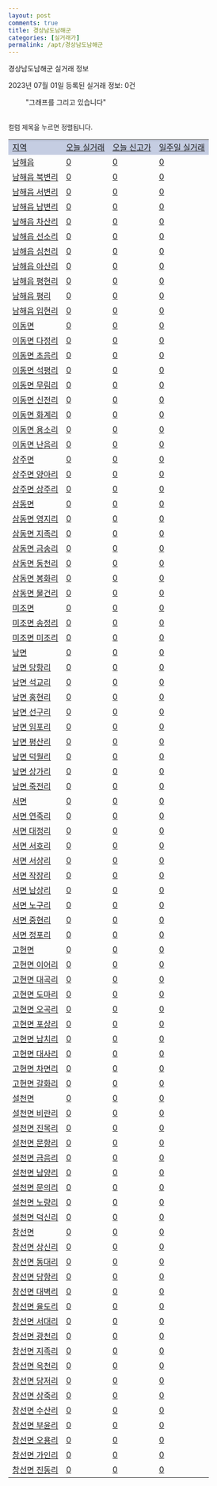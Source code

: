 ```yaml
---
layout: post
comments: true
title: 경상남도남해군
categories: [실거래가]
permalink: /apt/경상남도남해군
---
```


경상남도남해군 실거래 정보

2023년 07월 01일 등록된 실거래 정보: 0건

<!--<script async src="https://pagead2.googlesyndication.com/pagead/js/adsbygoogle.js?client=ca-pub-3485438051770037"
 crossorigin="anonymous"></script>-->

<script type="text/javascript">
  google.charts.load('current', {'packages':['corechart']});
  google.charts.setOnLoadCallback(drawChart);

  function drawChart() {
    var data = google.visualization.arrayToDataTable([['거래일', '매매', '전월세', '전매'], ['21-01', 2, 0, 0], ['21-02', 11, 1, 0], ['21-03', 1, 0, 0], ['21-04', 2, 0, 0], ['21-05', 1, 0, 0], ['21-06', 3, 0, 0], ['21-07', 9, 2, 0], ['21-08', 9, 0, 0], ['21-09', 12, 1, 0], ['21-10', 7, 2, 0], ['21-11', 8, 0, 0], ['21-12', 6, 2, 0], ['22-01', 7, 3, 0], ['22-02', 4, 1, 0], ['22-03', 9, 0, 0], ['22-04', 2, 0, 0], ['22-05', 11, 3, 0], ['22-06', 6, 2, 0], ['22-07', 3, 0, 0], ['22-08', 3, 2, 0], ['22-09', 2, 0, 0], ['22-10', 6, 0, 0], ['22-11', 5, 1, 0], ['22-12', 4, 0, 0], ['23-01', 6, 8, 0], ['23-02', 6, 0, 0], ['23-03', 7, 1, 0], ['23-04', 4, 0, 0], ['23-05', 3, 1, 0], ['23-06', 3, 0, 0]]);

    var options = {
      title: '최근 1년간 유형별 거래량 추이',
      legend: { position: 'bottom' }
    };

    setTimeout(function() {
        var chart = new google.visualization.LineChart(document.getElementById('columnchart_material'));
        chart.draw(data, (options));
        document.getElementById('loading').style.display = 'none';
        var dayLabel = (new Date()).getDay();
        if (dayLabel < 2) {
            sorttable.innerSortFunction.apply(document.getElementById('week'), []);
            sorttable.innerSortFunction.apply(document.getElementById('week'), []);        
        }
        else {
            sorttable.innerSortFunction.apply(document.getElementById('today'), []);
            sorttable.innerSortFunction.apply(document.getElementById('today'), []);
        }
    }, 200);

  }
</script>

<div id="loading" style="z-index:20; display: block; margin-left: 35px">"그래프를 그리고 있습니다"</div>
<div id="columnchart_material" style="width: 95%; margin-left: -35px; display: block"></div>
<!--<div style="width: 95%; margin-left: -35px; display: block">
      <script async src="https://pagead2.googlesyndication.com/pagead/js/adsbygoogle.js?client=ca-pub-3485438051770037"
          crossorigin="anonymous"></script>
      <ins class="adsbygoogle"
          style="display:block"
          data-ad-format="fluid"
          data-ad-layout-key="-fb+5w+4e-db+86"
          data-ad-client="ca-pub-3485438051770037"
          data-ad-slot="1827090281"></ins>
      <script>
          (adsbygoogle = window.adsbygoogle || []).push({});
      </script>
</div>-->
<br>

<font size='small' style='font-size: small;'>컬럼 제목을 누르면 정렬됩니다.</font>
<table class="sortable">
  <tr style='background-color: rgba(114, 132, 186,0.4);'>
    <td id="region"><a href="#">지역</a></td>
    <td id="today"><a href="#">오늘 실거래</a></td>
    <td id="today_new"><a href="#">오늘 신고가</a></td>
    <td id="week"><a href="#">일주일 실거래</a></td>
  </tr>

  
  <tr class="item">
    <td><a href="경상남도남해군남해읍">남해읍</a></td>
    <td><a href="경상남도남해군남해읍">0</a></td>
    <td><a href="경상남도남해군남해읍">0</a></td>
    <td><a href="경상남도남해군남해읍">0</a></td>
  </tr>
    

  <tr class="item">
    <td><a href="경상남도남해군남해읍북변리">남해읍 북변리</a></td>
    <td><a href="경상남도남해군남해읍북변리">0</a></td>
    <td><a href="경상남도남해군남해읍북변리">0</a></td>
    <td><a href="경상남도남해군남해읍북변리">0</a></td>
  </tr>
    

  <tr class="item">
    <td><a href="경상남도남해군남해읍서변리">남해읍 서변리</a></td>
    <td><a href="경상남도남해군남해읍서변리">0</a></td>
    <td><a href="경상남도남해군남해읍서변리">0</a></td>
    <td><a href="경상남도남해군남해읍서변리">0</a></td>
  </tr>
    

  <tr class="item">
    <td><a href="경상남도남해군남해읍남변리">남해읍 남변리</a></td>
    <td><a href="경상남도남해군남해읍남변리">0</a></td>
    <td><a href="경상남도남해군남해읍남변리">0</a></td>
    <td><a href="경상남도남해군남해읍남변리">0</a></td>
  </tr>
    

  <tr class="item">
    <td><a href="경상남도남해군남해읍차산리">남해읍 차산리</a></td>
    <td><a href="경상남도남해군남해읍차산리">0</a></td>
    <td><a href="경상남도남해군남해읍차산리">0</a></td>
    <td><a href="경상남도남해군남해읍차산리">0</a></td>
  </tr>
    

  <tr class="item">
    <td><a href="경상남도남해군남해읍선소리">남해읍 선소리</a></td>
    <td><a href="경상남도남해군남해읍선소리">0</a></td>
    <td><a href="경상남도남해군남해읍선소리">0</a></td>
    <td><a href="경상남도남해군남해읍선소리">0</a></td>
  </tr>
    

  <tr class="item">
    <td><a href="경상남도남해군남해읍심천리">남해읍 심천리</a></td>
    <td><a href="경상남도남해군남해읍심천리">0</a></td>
    <td><a href="경상남도남해군남해읍심천리">0</a></td>
    <td><a href="경상남도남해군남해읍심천리">0</a></td>
  </tr>
    

  <tr class="item">
    <td><a href="경상남도남해군남해읍아산리">남해읍 아산리</a></td>
    <td><a href="경상남도남해군남해읍아산리">0</a></td>
    <td><a href="경상남도남해군남해읍아산리">0</a></td>
    <td><a href="경상남도남해군남해읍아산리">0</a></td>
  </tr>
    

  <tr class="item">
    <td><a href="경상남도남해군남해읍평현리">남해읍 평현리</a></td>
    <td><a href="경상남도남해군남해읍평현리">0</a></td>
    <td><a href="경상남도남해군남해읍평현리">0</a></td>
    <td><a href="경상남도남해군남해읍평현리">0</a></td>
  </tr>
    

  <tr class="item">
    <td><a href="경상남도남해군남해읍평리">남해읍 평리</a></td>
    <td><a href="경상남도남해군남해읍평리">0</a></td>
    <td><a href="경상남도남해군남해읍평리">0</a></td>
    <td><a href="경상남도남해군남해읍평리">0</a></td>
  </tr>
    

  <tr class="item">
    <td><a href="경상남도남해군남해읍입현리">남해읍 입현리</a></td>
    <td><a href="경상남도남해군남해읍입현리">0</a></td>
    <td><a href="경상남도남해군남해읍입현리">0</a></td>
    <td><a href="경상남도남해군남해읍입현리">0</a></td>
  </tr>
    

  <tr class="item">
    <td><a href="경상남도남해군이동면">이동면</a></td>
    <td><a href="경상남도남해군이동면">0</a></td>
    <td><a href="경상남도남해군이동면">0</a></td>
    <td><a href="경상남도남해군이동면">0</a></td>
  </tr>
    

  <tr class="item">
    <td><a href="경상남도남해군이동면다정리">이동면 다정리</a></td>
    <td><a href="경상남도남해군이동면다정리">0</a></td>
    <td><a href="경상남도남해군이동면다정리">0</a></td>
    <td><a href="경상남도남해군이동면다정리">0</a></td>
  </tr>
    

  <tr class="item">
    <td><a href="경상남도남해군이동면초음리">이동면 초음리</a></td>
    <td><a href="경상남도남해군이동면초음리">0</a></td>
    <td><a href="경상남도남해군이동면초음리">0</a></td>
    <td><a href="경상남도남해군이동면초음리">0</a></td>
  </tr>
    

  <tr class="item">
    <td><a href="경상남도남해군이동면석평리">이동면 석평리</a></td>
    <td><a href="경상남도남해군이동면석평리">0</a></td>
    <td><a href="경상남도남해군이동면석평리">0</a></td>
    <td><a href="경상남도남해군이동면석평리">0</a></td>
  </tr>
    

  <tr class="item">
    <td><a href="경상남도남해군이동면무림리">이동면 무림리</a></td>
    <td><a href="경상남도남해군이동면무림리">0</a></td>
    <td><a href="경상남도남해군이동면무림리">0</a></td>
    <td><a href="경상남도남해군이동면무림리">0</a></td>
  </tr>
    

  <tr class="item">
    <td><a href="경상남도남해군이동면신전리">이동면 신전리</a></td>
    <td><a href="경상남도남해군이동면신전리">0</a></td>
    <td><a href="경상남도남해군이동면신전리">0</a></td>
    <td><a href="경상남도남해군이동면신전리">0</a></td>
  </tr>
    

  <tr class="item">
    <td><a href="경상남도남해군이동면화계리">이동면 화계리</a></td>
    <td><a href="경상남도남해군이동면화계리">0</a></td>
    <td><a href="경상남도남해군이동면화계리">0</a></td>
    <td><a href="경상남도남해군이동면화계리">0</a></td>
  </tr>
    

  <tr class="item">
    <td><a href="경상남도남해군이동면용소리">이동면 용소리</a></td>
    <td><a href="경상남도남해군이동면용소리">0</a></td>
    <td><a href="경상남도남해군이동면용소리">0</a></td>
    <td><a href="경상남도남해군이동면용소리">0</a></td>
  </tr>
    

  <tr class="item">
    <td><a href="경상남도남해군이동면난음리">이동면 난음리</a></td>
    <td><a href="경상남도남해군이동면난음리">0</a></td>
    <td><a href="경상남도남해군이동면난음리">0</a></td>
    <td><a href="경상남도남해군이동면난음리">0</a></td>
  </tr>
    

  <tr class="item">
    <td><a href="경상남도남해군상주면">상주면</a></td>
    <td><a href="경상남도남해군상주면">0</a></td>
    <td><a href="경상남도남해군상주면">0</a></td>
    <td><a href="경상남도남해군상주면">0</a></td>
  </tr>
    

  <tr class="item">
    <td><a href="경상남도남해군상주면양아리">상주면 양아리</a></td>
    <td><a href="경상남도남해군상주면양아리">0</a></td>
    <td><a href="경상남도남해군상주면양아리">0</a></td>
    <td><a href="경상남도남해군상주면양아리">0</a></td>
  </tr>
    

  <tr class="item">
    <td><a href="경상남도남해군상주면상주리">상주면 상주리</a></td>
    <td><a href="경상남도남해군상주면상주리">0</a></td>
    <td><a href="경상남도남해군상주면상주리">0</a></td>
    <td><a href="경상남도남해군상주면상주리">0</a></td>
  </tr>
    

  <tr class="item">
    <td><a href="경상남도남해군삼동면">삼동면</a></td>
    <td><a href="경상남도남해군삼동면">0</a></td>
    <td><a href="경상남도남해군삼동면">0</a></td>
    <td><a href="경상남도남해군삼동면">0</a></td>
  </tr>
    

  <tr class="item">
    <td><a href="경상남도남해군삼동면영지리">삼동면 영지리</a></td>
    <td><a href="경상남도남해군삼동면영지리">0</a></td>
    <td><a href="경상남도남해군삼동면영지리">0</a></td>
    <td><a href="경상남도남해군삼동면영지리">0</a></td>
  </tr>
    

  <tr class="item">
    <td><a href="경상남도남해군삼동면지족리">삼동면 지족리</a></td>
    <td><a href="경상남도남해군삼동면지족리">0</a></td>
    <td><a href="경상남도남해군삼동면지족리">0</a></td>
    <td><a href="경상남도남해군삼동면지족리">0</a></td>
  </tr>
    

  <tr class="item">
    <td><a href="경상남도남해군삼동면금송리">삼동면 금송리</a></td>
    <td><a href="경상남도남해군삼동면금송리">0</a></td>
    <td><a href="경상남도남해군삼동면금송리">0</a></td>
    <td><a href="경상남도남해군삼동면금송리">0</a></td>
  </tr>
    

  <tr class="item">
    <td><a href="경상남도남해군삼동면동천리">삼동면 동천리</a></td>
    <td><a href="경상남도남해군삼동면동천리">0</a></td>
    <td><a href="경상남도남해군삼동면동천리">0</a></td>
    <td><a href="경상남도남해군삼동면동천리">0</a></td>
  </tr>
    

  <tr class="item">
    <td><a href="경상남도남해군삼동면봉화리">삼동면 봉화리</a></td>
    <td><a href="경상남도남해군삼동면봉화리">0</a></td>
    <td><a href="경상남도남해군삼동면봉화리">0</a></td>
    <td><a href="경상남도남해군삼동면봉화리">0</a></td>
  </tr>
    

  <tr class="item">
    <td><a href="경상남도남해군삼동면물건리">삼동면 물건리</a></td>
    <td><a href="경상남도남해군삼동면물건리">0</a></td>
    <td><a href="경상남도남해군삼동면물건리">0</a></td>
    <td><a href="경상남도남해군삼동면물건리">0</a></td>
  </tr>
    

  <tr class="item">
    <td><a href="경상남도남해군미조면">미조면</a></td>
    <td><a href="경상남도남해군미조면">0</a></td>
    <td><a href="경상남도남해군미조면">0</a></td>
    <td><a href="경상남도남해군미조면">0</a></td>
  </tr>
    

  <tr class="item">
    <td><a href="경상남도남해군미조면송정리">미조면 송정리</a></td>
    <td><a href="경상남도남해군미조면송정리">0</a></td>
    <td><a href="경상남도남해군미조면송정리">0</a></td>
    <td><a href="경상남도남해군미조면송정리">0</a></td>
  </tr>
    

  <tr class="item">
    <td><a href="경상남도남해군미조면미조리">미조면 미조리</a></td>
    <td><a href="경상남도남해군미조면미조리">0</a></td>
    <td><a href="경상남도남해군미조면미조리">0</a></td>
    <td><a href="경상남도남해군미조면미조리">0</a></td>
  </tr>
    

  <tr class="item">
    <td><a href="경상남도남해군남면">남면</a></td>
    <td><a href="경상남도남해군남면">0</a></td>
    <td><a href="경상남도남해군남면">0</a></td>
    <td><a href="경상남도남해군남면">0</a></td>
  </tr>
    

  <tr class="item">
    <td><a href="경상남도남해군남면당항리">남면 당항리</a></td>
    <td><a href="경상남도남해군남면당항리">0</a></td>
    <td><a href="경상남도남해군남면당항리">0</a></td>
    <td><a href="경상남도남해군남면당항리">0</a></td>
  </tr>
    

  <tr class="item">
    <td><a href="경상남도남해군남면석교리">남면 석교리</a></td>
    <td><a href="경상남도남해군남면석교리">0</a></td>
    <td><a href="경상남도남해군남면석교리">0</a></td>
    <td><a href="경상남도남해군남면석교리">0</a></td>
  </tr>
    

  <tr class="item">
    <td><a href="경상남도남해군남면홍현리">남면 홍현리</a></td>
    <td><a href="경상남도남해군남면홍현리">0</a></td>
    <td><a href="경상남도남해군남면홍현리">0</a></td>
    <td><a href="경상남도남해군남면홍현리">0</a></td>
  </tr>
    

  <tr class="item">
    <td><a href="경상남도남해군남면선구리">남면 선구리</a></td>
    <td><a href="경상남도남해군남면선구리">0</a></td>
    <td><a href="경상남도남해군남면선구리">0</a></td>
    <td><a href="경상남도남해군남면선구리">0</a></td>
  </tr>
    

  <tr class="item">
    <td><a href="경상남도남해군남면임포리">남면 임포리</a></td>
    <td><a href="경상남도남해군남면임포리">0</a></td>
    <td><a href="경상남도남해군남면임포리">0</a></td>
    <td><a href="경상남도남해군남면임포리">0</a></td>
  </tr>
    

  <tr class="item">
    <td><a href="경상남도남해군남면평산리">남면 평산리</a></td>
    <td><a href="경상남도남해군남면평산리">0</a></td>
    <td><a href="경상남도남해군남면평산리">0</a></td>
    <td><a href="경상남도남해군남면평산리">0</a></td>
  </tr>
    

  <tr class="item">
    <td><a href="경상남도남해군남면덕월리">남면 덕월리</a></td>
    <td><a href="경상남도남해군남면덕월리">0</a></td>
    <td><a href="경상남도남해군남면덕월리">0</a></td>
    <td><a href="경상남도남해군남면덕월리">0</a></td>
  </tr>
    

  <tr class="item">
    <td><a href="경상남도남해군남면상가리">남면 상가리</a></td>
    <td><a href="경상남도남해군남면상가리">0</a></td>
    <td><a href="경상남도남해군남면상가리">0</a></td>
    <td><a href="경상남도남해군남면상가리">0</a></td>
  </tr>
    

  <tr class="item">
    <td><a href="경상남도남해군남면죽전리">남면 죽전리</a></td>
    <td><a href="경상남도남해군남면죽전리">0</a></td>
    <td><a href="경상남도남해군남면죽전리">0</a></td>
    <td><a href="경상남도남해군남면죽전리">0</a></td>
  </tr>
    

  <tr class="item">
    <td><a href="경상남도남해군서면">서면</a></td>
    <td><a href="경상남도남해군서면">0</a></td>
    <td><a href="경상남도남해군서면">0</a></td>
    <td><a href="경상남도남해군서면">0</a></td>
  </tr>
    

  <tr class="item">
    <td><a href="경상남도남해군서면연죽리">서면 연죽리</a></td>
    <td><a href="경상남도남해군서면연죽리">0</a></td>
    <td><a href="경상남도남해군서면연죽리">0</a></td>
    <td><a href="경상남도남해군서면연죽리">0</a></td>
  </tr>
    

  <tr class="item">
    <td><a href="경상남도남해군서면대정리">서면 대정리</a></td>
    <td><a href="경상남도남해군서면대정리">0</a></td>
    <td><a href="경상남도남해군서면대정리">0</a></td>
    <td><a href="경상남도남해군서면대정리">0</a></td>
  </tr>
    

  <tr class="item">
    <td><a href="경상남도남해군서면서호리">서면 서호리</a></td>
    <td><a href="경상남도남해군서면서호리">0</a></td>
    <td><a href="경상남도남해군서면서호리">0</a></td>
    <td><a href="경상남도남해군서면서호리">0</a></td>
  </tr>
    

  <tr class="item">
    <td><a href="경상남도남해군서면서상리">서면 서상리</a></td>
    <td><a href="경상남도남해군서면서상리">0</a></td>
    <td><a href="경상남도남해군서면서상리">0</a></td>
    <td><a href="경상남도남해군서면서상리">0</a></td>
  </tr>
    

  <tr class="item">
    <td><a href="경상남도남해군서면작장리">서면 작장리</a></td>
    <td><a href="경상남도남해군서면작장리">0</a></td>
    <td><a href="경상남도남해군서면작장리">0</a></td>
    <td><a href="경상남도남해군서면작장리">0</a></td>
  </tr>
    

  <tr class="item">
    <td><a href="경상남도남해군서면남상리">서면 남상리</a></td>
    <td><a href="경상남도남해군서면남상리">0</a></td>
    <td><a href="경상남도남해군서면남상리">0</a></td>
    <td><a href="경상남도남해군서면남상리">0</a></td>
  </tr>
    

  <tr class="item">
    <td><a href="경상남도남해군서면노구리">서면 노구리</a></td>
    <td><a href="경상남도남해군서면노구리">0</a></td>
    <td><a href="경상남도남해군서면노구리">0</a></td>
    <td><a href="경상남도남해군서면노구리">0</a></td>
  </tr>
    

  <tr class="item">
    <td><a href="경상남도남해군서면중현리">서면 중현리</a></td>
    <td><a href="경상남도남해군서면중현리">0</a></td>
    <td><a href="경상남도남해군서면중현리">0</a></td>
    <td><a href="경상남도남해군서면중현리">0</a></td>
  </tr>
    

  <tr class="item">
    <td><a href="경상남도남해군서면정포리">서면 정포리</a></td>
    <td><a href="경상남도남해군서면정포리">0</a></td>
    <td><a href="경상남도남해군서면정포리">0</a></td>
    <td><a href="경상남도남해군서면정포리">0</a></td>
  </tr>
    

  <tr class="item">
    <td><a href="경상남도남해군고현면">고현면</a></td>
    <td><a href="경상남도남해군고현면">0</a></td>
    <td><a href="경상남도남해군고현면">0</a></td>
    <td><a href="경상남도남해군고현면">0</a></td>
  </tr>
    

  <tr class="item">
    <td><a href="경상남도남해군고현면이어리">고현면 이어리</a></td>
    <td><a href="경상남도남해군고현면이어리">0</a></td>
    <td><a href="경상남도남해군고현면이어리">0</a></td>
    <td><a href="경상남도남해군고현면이어리">0</a></td>
  </tr>
    

  <tr class="item">
    <td><a href="경상남도남해군고현면대곡리">고현면 대곡리</a></td>
    <td><a href="경상남도남해군고현면대곡리">0</a></td>
    <td><a href="경상남도남해군고현면대곡리">0</a></td>
    <td><a href="경상남도남해군고현면대곡리">0</a></td>
  </tr>
    

  <tr class="item">
    <td><a href="경상남도남해군고현면도마리">고현면 도마리</a></td>
    <td><a href="경상남도남해군고현면도마리">0</a></td>
    <td><a href="경상남도남해군고현면도마리">0</a></td>
    <td><a href="경상남도남해군고현면도마리">0</a></td>
  </tr>
    

  <tr class="item">
    <td><a href="경상남도남해군고현면오곡리">고현면 오곡리</a></td>
    <td><a href="경상남도남해군고현면오곡리">0</a></td>
    <td><a href="경상남도남해군고현면오곡리">0</a></td>
    <td><a href="경상남도남해군고현면오곡리">0</a></td>
  </tr>
    

  <tr class="item">
    <td><a href="경상남도남해군고현면포상리">고현면 포상리</a></td>
    <td><a href="경상남도남해군고현면포상리">0</a></td>
    <td><a href="경상남도남해군고현면포상리">0</a></td>
    <td><a href="경상남도남해군고현면포상리">0</a></td>
  </tr>
    

  <tr class="item">
    <td><a href="경상남도남해군고현면남치리">고현면 남치리</a></td>
    <td><a href="경상남도남해군고현면남치리">0</a></td>
    <td><a href="경상남도남해군고현면남치리">0</a></td>
    <td><a href="경상남도남해군고현면남치리">0</a></td>
  </tr>
    

  <tr class="item">
    <td><a href="경상남도남해군고현면대사리">고현면 대사리</a></td>
    <td><a href="경상남도남해군고현면대사리">0</a></td>
    <td><a href="경상남도남해군고현면대사리">0</a></td>
    <td><a href="경상남도남해군고현면대사리">0</a></td>
  </tr>
    

  <tr class="item">
    <td><a href="경상남도남해군고현면차면리">고현면 차면리</a></td>
    <td><a href="경상남도남해군고현면차면리">0</a></td>
    <td><a href="경상남도남해군고현면차면리">0</a></td>
    <td><a href="경상남도남해군고현면차면리">0</a></td>
  </tr>
    

  <tr class="item">
    <td><a href="경상남도남해군고현면갈화리">고현면 갈화리</a></td>
    <td><a href="경상남도남해군고현면갈화리">0</a></td>
    <td><a href="경상남도남해군고현면갈화리">0</a></td>
    <td><a href="경상남도남해군고현면갈화리">0</a></td>
  </tr>
    

  <tr class="item">
    <td><a href="경상남도남해군설천면">설천면</a></td>
    <td><a href="경상남도남해군설천면">0</a></td>
    <td><a href="경상남도남해군설천면">0</a></td>
    <td><a href="경상남도남해군설천면">0</a></td>
  </tr>
    

  <tr class="item">
    <td><a href="경상남도남해군설천면비란리">설천면 비란리</a></td>
    <td><a href="경상남도남해군설천면비란리">0</a></td>
    <td><a href="경상남도남해군설천면비란리">0</a></td>
    <td><a href="경상남도남해군설천면비란리">0</a></td>
  </tr>
    

  <tr class="item">
    <td><a href="경상남도남해군설천면진목리">설천면 진목리</a></td>
    <td><a href="경상남도남해군설천면진목리">0</a></td>
    <td><a href="경상남도남해군설천면진목리">0</a></td>
    <td><a href="경상남도남해군설천면진목리">0</a></td>
  </tr>
    

  <tr class="item">
    <td><a href="경상남도남해군설천면문항리">설천면 문항리</a></td>
    <td><a href="경상남도남해군설천면문항리">0</a></td>
    <td><a href="경상남도남해군설천면문항리">0</a></td>
    <td><a href="경상남도남해군설천면문항리">0</a></td>
  </tr>
    

  <tr class="item">
    <td><a href="경상남도남해군설천면금음리">설천면 금음리</a></td>
    <td><a href="경상남도남해군설천면금음리">0</a></td>
    <td><a href="경상남도남해군설천면금음리">0</a></td>
    <td><a href="경상남도남해군설천면금음리">0</a></td>
  </tr>
    

  <tr class="item">
    <td><a href="경상남도남해군설천면남양리">설천면 남양리</a></td>
    <td><a href="경상남도남해군설천면남양리">0</a></td>
    <td><a href="경상남도남해군설천면남양리">0</a></td>
    <td><a href="경상남도남해군설천면남양리">0</a></td>
  </tr>
    

  <tr class="item">
    <td><a href="경상남도남해군설천면문의리">설천면 문의리</a></td>
    <td><a href="경상남도남해군설천면문의리">0</a></td>
    <td><a href="경상남도남해군설천면문의리">0</a></td>
    <td><a href="경상남도남해군설천면문의리">0</a></td>
  </tr>
    

  <tr class="item">
    <td><a href="경상남도남해군설천면노량리">설천면 노량리</a></td>
    <td><a href="경상남도남해군설천면노량리">0</a></td>
    <td><a href="경상남도남해군설천면노량리">0</a></td>
    <td><a href="경상남도남해군설천면노량리">0</a></td>
  </tr>
    

  <tr class="item">
    <td><a href="경상남도남해군설천면덕신리">설천면 덕신리</a></td>
    <td><a href="경상남도남해군설천면덕신리">0</a></td>
    <td><a href="경상남도남해군설천면덕신리">0</a></td>
    <td><a href="경상남도남해군설천면덕신리">0</a></td>
  </tr>
    

  <tr class="item">
    <td><a href="경상남도남해군창선면">창선면</a></td>
    <td><a href="경상남도남해군창선면">0</a></td>
    <td><a href="경상남도남해군창선면">0</a></td>
    <td><a href="경상남도남해군창선면">0</a></td>
  </tr>
    

  <tr class="item">
    <td><a href="경상남도남해군창선면상신리">창선면 상신리</a></td>
    <td><a href="경상남도남해군창선면상신리">0</a></td>
    <td><a href="경상남도남해군창선면상신리">0</a></td>
    <td><a href="경상남도남해군창선면상신리">0</a></td>
  </tr>
    

  <tr class="item">
    <td><a href="경상남도남해군창선면동대리">창선면 동대리</a></td>
    <td><a href="경상남도남해군창선면동대리">0</a></td>
    <td><a href="경상남도남해군창선면동대리">0</a></td>
    <td><a href="경상남도남해군창선면동대리">0</a></td>
  </tr>
    

  <tr class="item">
    <td><a href="경상남도남해군창선면당항리">창선면 당항리</a></td>
    <td><a href="경상남도남해군창선면당항리">0</a></td>
    <td><a href="경상남도남해군창선면당항리">0</a></td>
    <td><a href="경상남도남해군창선면당항리">0</a></td>
  </tr>
    

  <tr class="item">
    <td><a href="경상남도남해군창선면대벽리">창선면 대벽리</a></td>
    <td><a href="경상남도남해군창선면대벽리">0</a></td>
    <td><a href="경상남도남해군창선면대벽리">0</a></td>
    <td><a href="경상남도남해군창선면대벽리">0</a></td>
  </tr>
    

  <tr class="item">
    <td><a href="경상남도남해군창선면율도리">창선면 율도리</a></td>
    <td><a href="경상남도남해군창선면율도리">0</a></td>
    <td><a href="경상남도남해군창선면율도리">0</a></td>
    <td><a href="경상남도남해군창선면율도리">0</a></td>
  </tr>
    

  <tr class="item">
    <td><a href="경상남도남해군창선면서대리">창선면 서대리</a></td>
    <td><a href="경상남도남해군창선면서대리">0</a></td>
    <td><a href="경상남도남해군창선면서대리">0</a></td>
    <td><a href="경상남도남해군창선면서대리">0</a></td>
  </tr>
    

  <tr class="item">
    <td><a href="경상남도남해군창선면광천리">창선면 광천리</a></td>
    <td><a href="경상남도남해군창선면광천리">0</a></td>
    <td><a href="경상남도남해군창선면광천리">0</a></td>
    <td><a href="경상남도남해군창선면광천리">0</a></td>
  </tr>
    

  <tr class="item">
    <td><a href="경상남도남해군창선면지족리">창선면 지족리</a></td>
    <td><a href="경상남도남해군창선면지족리">0</a></td>
    <td><a href="경상남도남해군창선면지족리">0</a></td>
    <td><a href="경상남도남해군창선면지족리">0</a></td>
  </tr>
    

  <tr class="item">
    <td><a href="경상남도남해군창선면옥천리">창선면 옥천리</a></td>
    <td><a href="경상남도남해군창선면옥천리">0</a></td>
    <td><a href="경상남도남해군창선면옥천리">0</a></td>
    <td><a href="경상남도남해군창선면옥천리">0</a></td>
  </tr>
    

  <tr class="item">
    <td><a href="경상남도남해군창선면당저리">창선면 당저리</a></td>
    <td><a href="경상남도남해군창선면당저리">0</a></td>
    <td><a href="경상남도남해군창선면당저리">0</a></td>
    <td><a href="경상남도남해군창선면당저리">0</a></td>
  </tr>
    

  <tr class="item">
    <td><a href="경상남도남해군창선면상죽리">창선면 상죽리</a></td>
    <td><a href="경상남도남해군창선면상죽리">0</a></td>
    <td><a href="경상남도남해군창선면상죽리">0</a></td>
    <td><a href="경상남도남해군창선면상죽리">0</a></td>
  </tr>
    

  <tr class="item">
    <td><a href="경상남도남해군창선면수산리">창선면 수산리</a></td>
    <td><a href="경상남도남해군창선면수산리">0</a></td>
    <td><a href="경상남도남해군창선면수산리">0</a></td>
    <td><a href="경상남도남해군창선면수산리">0</a></td>
  </tr>
    

  <tr class="item">
    <td><a href="경상남도남해군창선면부윤리">창선면 부윤리</a></td>
    <td><a href="경상남도남해군창선면부윤리">0</a></td>
    <td><a href="경상남도남해군창선면부윤리">0</a></td>
    <td><a href="경상남도남해군창선면부윤리">0</a></td>
  </tr>
    

  <tr class="item">
    <td><a href="경상남도남해군창선면오용리">창선면 오용리</a></td>
    <td><a href="경상남도남해군창선면오용리">0</a></td>
    <td><a href="경상남도남해군창선면오용리">0</a></td>
    <td><a href="경상남도남해군창선면오용리">0</a></td>
  </tr>
    

  <tr class="item">
    <td><a href="경상남도남해군창선면가인리">창선면 가인리</a></td>
    <td><a href="경상남도남해군창선면가인리">0</a></td>
    <td><a href="경상남도남해군창선면가인리">0</a></td>
    <td><a href="경상남도남해군창선면가인리">0</a></td>
  </tr>
    

  <tr class="item">
    <td><a href="경상남도남해군창선면진동리">창선면 진동리</a></td>
    <td><a href="경상남도남해군창선면진동리">0</a></td>
    <td><a href="경상남도남해군창선면진동리">0</a></td>
    <td><a href="경상남도남해군창선면진동리">0</a></td>
  </tr>
    


</table>


    